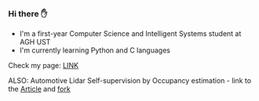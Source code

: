 
### Hi there ✋
- I'm a first-year Computer Science and Intelligent Systems student at AGH UST
- I'm currently learning Python and C languages

Check my page: [LINK](https://ziolopan.github.io/)

ALSO: Automotive Lidar Self-supervision by Occupancy estimation - link to the [Article](https://paperswithcode.com/paper/also-automotive-lidar-self-supervision-by) and [fork](https://github.com/ZioloPan/ALSO)


<!--
**ZioloPan/ZioloPan** is a ✨ _special_ ✨ repository because its `README.md` (this file) appears on your GitHub profile.

Here are some ideas to get you started:

- 🔭 I’m currently working on ...
- 🌱 I’m currently learning ...
- 👯 I’m looking to collaborate on ...
- 🤔 I’m looking for help with ...
- 💬 Ask me about ...
- 📫 How to reach me: ...
- 😄 Pronouns: ...
- ⚡ Fun fact: ...
-->
